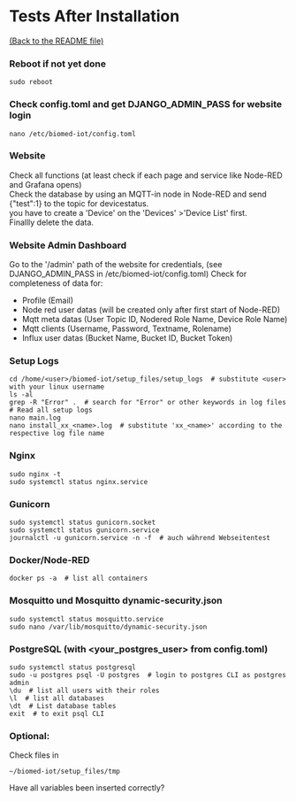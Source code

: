 # Tests After Installation

[(Back to the README file)](../README.md)  

### Reboot if not yet done

	sudo reboot

### Check config.toml and get DJANGO_ADMIN_PASS for website login

	nano /etc/biomed-iot/config.toml

### Website

Check all functions (at least check if each page and service like Node-RED and Grafana opens)  
Check the database by using an MQTT-in node in Node-RED and send {"test":1} to the topic for devicestatus.  
you have to create a 'Device' on the 'Devices' >'Device List' first.  
Finallly delete the data.

### Website Admin Dashboard

Go to the '/admin' path of the website
for credentials, (see DJANGO_ADMIN_PASS in /etc/biomed-iot/config.toml)
Check for completeness of data for:
- Profile (Email)
- Node red user datas (will be created only after first start of Node-RED)
- Mqtt meta datas (User Topic ID, Nodered Role Name, Device Role Name)
- Mqtt clients (Username, Password, Textname, Rolename)
- Influx user datas (Bucket Name, Bucket ID, Bucket Token)

### Setup Logs

	cd /home/<user>/biomed-iot/setup_files/setup_logs  # substitute <user> with your linux username
	ls -al
	grep -R "Error" .  # search for "Error" or other keywords in log files
	# Read all setup logs
	nano main.log
	nano install_xx_<name>.log  # substitute 'xx_<name>' according to the respective log file name

### Nginx

	sudo nginx -t
	sudo systemctl status nginx.service

### Gunicorn

	sudo systemctl status gunicorn.socket
	sudo systemctl status gunicorn.service
	journalctl -u gunicorn.service -n -f  # auch während Webseitentest

### Docker/Node-RED

	docker ps -a  # list all containers

### Mosquitto und Mosquitto dynamic-security.json

	sudo systemctl status mosquitto.service
	sudo nano /var/lib/mosquitto/dynamic-security.json

### PostgreSQL (with <your_postgres_user> from config.toml)

	sudo systemctl status postgresql
	sudo -u postgres psql -U postgres  # login to postgres CLI as postgres admin
	\du  # list all users with their roles
	\l  # list all databases
	\dt  # List database tables
	exit  # to exit psql CLI

### Optional:

Check files in 
```
~/biomed-iot/setup_files/tmp
```
Have all variables been inserted correctly?
